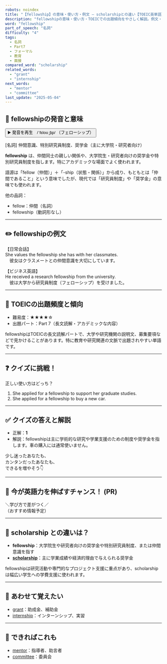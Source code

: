 ```yaml
---
robots: noindex
title: "【fellowship】の意味・使い方・例文 ― scholarshipとの違い【TOEIC英単語】"
description: "fellowshipの意味・使い方・TOEICでの出題傾向をやさしく解説。例文・クイズ付きでscholarshipとの違いもわかりやすく学べます。"
word: "fellowship"
part_of_speech: "名詞"
difficulty: "4"
tags:
  - 名詞
  - Part7
  - フォーマル
  - 教育
  - 面接
compared_word: "scholarship"
related_words:
  - "grant"
  - "internship"
next_words:
  - "mentor"
  - "committee"
last_update: "2025-05-04"
---
```


## 🔰 fellowshipの発音と意味

<button class="play-audio" onclick="playTTS('fellowship')">
  <span class="play-audio-main">
    ▶️ 発音を再生　/ˈfɛloʊˌʃɪp/
  </span>
  <span class="play-audio-sub">
    （フェローシップ）
  </span>
</button>

[名詞] 仲間意識、特別研究員制度、奨学金（主に大学院・研究者向け）

**fellowship** は、仲間同士の親しい関係や、大学院生・研究者向けの奨学金や特別研究員制度を指します。特にアカデミックな場面でよく使われます。

語源は「fellow（仲間）」＋「-ship（状態・関係）」から成り、もともとは「仲間であること」という意味でしたが、現代では「研究員制度」や「奨学金」の意味でも使われます。

他の品詞：  
- fellow：仲間（名詞）
- fellowship（動詞形なし）

---

## ✏️ fellowshipの例文

【日常会話】  
She values the fellowship she has with her classmates.  
　彼女はクラスメートとの仲間意識を大切にしています。

【ビジネス英語】  
He received a research fellowship from the university.  
　彼は大学から研究員制度（フェローシップ）を受けました。

---

## 🎯 TOEICの出題頻度と傾向

- 難易度：★★★★☆
- 出題パート：Part 7（長文読解・アカデミックな内容）

fellowshipはTOEICの長文読解パートで、大学や研究機関の説明文、募集要項などで見かけることがあります。特に教育や研究関連の文脈で出題されやすい単語です。

---

## ❓ クイズに挑戦！

正しい使い方はどっち？

1. She applied for a fellowship to support her graduate studies.  
2. She applied for a fellowship to buy a new car.

---

## ✅ クイズの答えと解説

- 正解：**1**
- 解説：fellowshipは主に学術的な研究や学業支援のための制度や奨学金を指します。車の購入には通常使いません。

少し迷ったあなたも、  
カンタンだったあなたも、  
できるを増やそう👇️

---

## 🚀 今が英語力を伸ばすチャンス！ (PR)

<div class="info-center">
＼学び方で差がつく／<br>  
（おすすめ情報予定）
</div>

---

## 🤔  scholarship との違いは？

- **fellowship**：大学院生や研究者向けの奨学金や特別研究員制度、または仲間意識を指す
- **[scholarship](/scholarship)**：主に学業成績や経済的理由で与えられる奨学金

fellowshipは研究活動や専門的なプロジェクト支援に重点があり、scholarshipは幅広い学生への学費支援に使われます。

---

## 🧩 あわせて覚えたい

- [grant](/grant)：助成金、補助金
- [internship](/internship)：インターンシップ、実習

---

## 📖 できればこれも

- [mentor](/mentor)：指導者、助言者
- [committee](/committee)：委員会

<!-- cvid: aid24_bid15 -->
